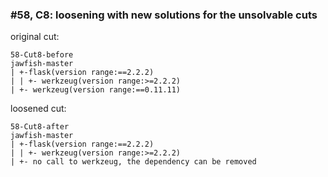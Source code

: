 ### #58, C8: loosening with new solutions for the unsolvable cuts
original cut:

```
58-Cut8-before
jawfish-master
| +-flask(version range:==2.2.2)
| | +- werkzeug(version range:>=2.2.2)
| +- werkzeug(version range:==0.11.11)
```




loosened cut:
```
58-Cut8-after
jawfish-master
| +-flask(version range:==2.2.2)
| | +- werkzeug(version range:>=2.2.2)
| +- no call to werkzeug, the dependency can be removed
```




